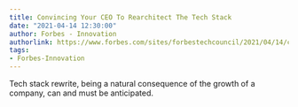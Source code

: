 ```yaml
---
title: Convincing Your CEO To Rearchitect The Tech Stack
date: "2021-04-14 12:30:00"
author: Forbes - Innovation
authorlink: https://www.forbes.com/sites/forbestechcouncil/2021/04/14/convincing-your-ceo-to-rearchitect-the-tech-stack/
tags:
- Forbes-Innovation
---
```

Tech stack rewrite, being a natural consequence of the growth of a company, can and must be anticipated.